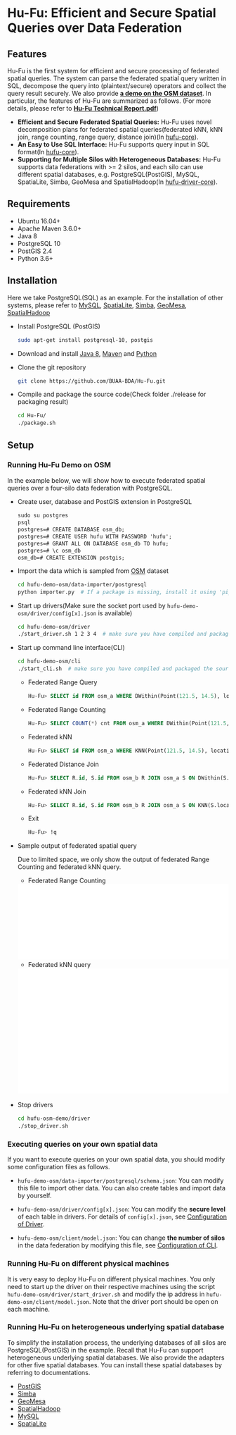 # Hu-Fu: Efficient and Secure Spatial Queries over Data Federation

## Features

Hu-Fu is the first system for efficient and secure processing of federated spatial queries. The system can parse the federated spatial query written in SQL, decompose the query into (plaintext/secure) operators and collect the query result securely. We also provide [**a demo on the OSM dataset**](hufu-demo-osm). In particular, the features of Hu-Fu are summarized as follows. (For more details, please refer to [**Hu-Fu Technical Report.pdf**](Hu-Fu_Technical_Report.pdf))

* **Efficient and Secure Federated Spatial Queries:** Hu-Fu uses novel decomposition plans for federated spatial queries(federated kNN, kNN join, range counting, range query, distance join)(In [hufu-core](hufu-core)).
* **An Easy to Use SQL Interface:**  Hu-Fu supports query input in SQL format(In [hufu-core](hufu-core)).
* **Supporting for Multiple Silos with Heterogeneous Databases:** Hu-Fu supports data federations with >= 2 silos, and each silo can use different spatial databases,  e.g. PostgreSQL(PostGIS), MySQL, SpatiaLite, Simba, GeoMesa and SpatialHadoop(In [hufu-driver-core](hufu-driver-core)).

## Requirements

* Ubuntu 16.04+
* Apache Maven 3.6.0+
* Java 8
* PostgreSQL 10
* PostGIS 2.4
* Python 3.6+

## Installation

Here we take PostgreSQL(SQL) as an example. For the installation of other systems, please refer to [MySQL](https://dev.mysql.com/doc/mysql-installation-excerpt/5.7/en/), [SpatiaLite](https://www.gaia-gis.it/fossil/libspatialite/index), [Simba](http://www.cs.utah.edu/~dongx/simba/), [GeoMesa](https://www.geomesa.org/), [SpatialHadoop](http://spatialhadoop.cs.umn.edu/)

* Install PostgreSQL (PostGIS)

  ```bash
  sudo apt-get install postgresql-10, postgis
  ```

* Download and install [Java 8](http://openjdk.java.net/projects/jdk8/), [Maven](http://maven.apache.org/install.html) and [Python](https://www.python.org/)

* Clone the git repository

  ```bash
  git clone https://github.com/BUAA-BDA/Hu-Fu.git
  ```

* Compile and package the source code(Check folder ./release for packaging result)

  ```bash
  cd Hu-Fu/
  ./package.sh
  ```

## Setup

### Running Hu-Fu Demo on OSM

In the example below, we will show how to execute federated spatial queries over a four-silo data federation with PostgreSQL.

* Create user, database and PostGIS extension in PostgreSQL

  ```sqlite
  sudo su postgres
  psql
  postgres=# CREATE DATABASE osm_db;
  postgres=# CREATE USER hufu WITH PASSWORD 'hufu';
  postgres=# GRANT ALL ON DATABASE osm_db TO hufu;
  postgres=# \c osm_db
  osm_db=# CREATE EXTENSION postgis;
  ```

* Import the data which is sampled from [OSM](https://www.openstreetmap.org/) dataset

  ```bash
  cd hufu-demo-osm/data-importer/postgresql
  python importer.py  # If a package is missing, install it using 'pip'.
  ```

* Start up drivers(Make sure the socket port used by ``hufu-demo-osm/driver/config[x].json`` is available)

  ```bash
  cd hufu-demo-osm/driver
  ./start_driver.sh 1 2 3 4  # make sure you have compiled and packaged the source code with package.sh
  ```

* Start up command line interface(CLI)

  ```bash
  cd hufu-demo-osm/cli
  ./start_cli.sh  # make sure you have compiled and packaged the source code with package.sh
  ```

  * Federated Range Query

    ```sql
    Hu-Fu> SELECT id FROM osm_a WHERE DWithin(Point(121.5, 14.5), location, 0.5);
    ```

  * Federated Range Counting

    ```sql
    Hu-Fu> SELECT COUNT(*) cnt FROM osm_a WHERE DWithin(Point(121.5, 14.5), location, 0.5);
    ```

  * Federated kNN

    ```sql
    Hu-Fu> SELECT id FROM osm_a WHERE KNN(Point(121.5, 14.5), location, 8);
    ```

  * Federated Distance Join

    ```sql
    Hu-Fu> SELECT R.id, S.id FROM osm_b R JOIN osm_a S ON DWithin(S.location, R.location, 0.2);
    ```

  * Federated kNN Join

    ```sql
    Hu-Fu> SELECT R.id, S.id FROM osm_b R JOIN osm_a S ON KNN(S.location, R.location, 8);
    ```

  * Exit

    ```sql
    Hu-Fu> !q
    ```

* Sample output of federated spatial query

  Due to limited space, we only show the output of federated Range Counting and federated kNN query.

  * Federated Range Counting
  <img src="hufu-docs/images/sample_output_rangecounting.svg" alt="sample_output" style="zoom: 50%;" />

  * Federated kNN query
  <img src="hufu-docs/images/sample_output_knn.svg" alt="sample_output" style="zoom: 50%;" />

* Stop drivers

  ```bash
  cd hufu-osm-demo/driver
  ./stop_driver.sh
  ```

### Executing  queries on your own spatial data

If you want to execute queries on your own spatial data, you should modify some configuration files as follows.

* `hufu-demo-osm/data-importer/postgresql/schema.json`: You can modify this file to import other data. You can also create tables and import data by yourself.

* `hufu-demo-osm/driver/config[x].json`: You can modify the **secure level** of each table in drivers. For details of ``config[x].json``, see [Configuration of Driver](hufu-docs/DriverConfig.md).

* `hufu-demo-osm/client/model.json`: You can change **the number of silos** in the data federation by modifying this file, see [Configuration of CLI](hufu-docs/CLIConfig.md).

### Running Hu-Fu on different physical machines

It is very easy to deploy Hu-Fu on different physical machines. You only need to start up the driver on their respective machines using the script `hufu-demo-osm/driver/start_driver.sh` and modify the ip address in `hufu-demo-osm/client/model.json`. Note that the driver port should be open on each machine.

### Running Hu-Fu on heterogeneous underlying spatial database

To simplify the installation process, the underlying databases of all silos are PostgreSQL(PostGIS) in the example. Recall that Hu-Fu can support heterogeneous underlying spatial databases. We also provide the adapters for other five spatial databases. You can install these spatial databases by referring to documentations.

* [PostGIS](https://postgis.net/)
* [Simba](http://www.cs.utah.edu/~dongx/simba/)
* [GeoMesa](https://www.geomesa.org/)
* [SpatialHadoop](http://spatialhadoop.cs.umn.edu/)
* [MySQL](https://dev.mysql.com/doc/refman/8.0/en/spatial-types.html)
* [SpatiaLite](https://www.gaia-gis.it/fossil/libspatialite/home)
